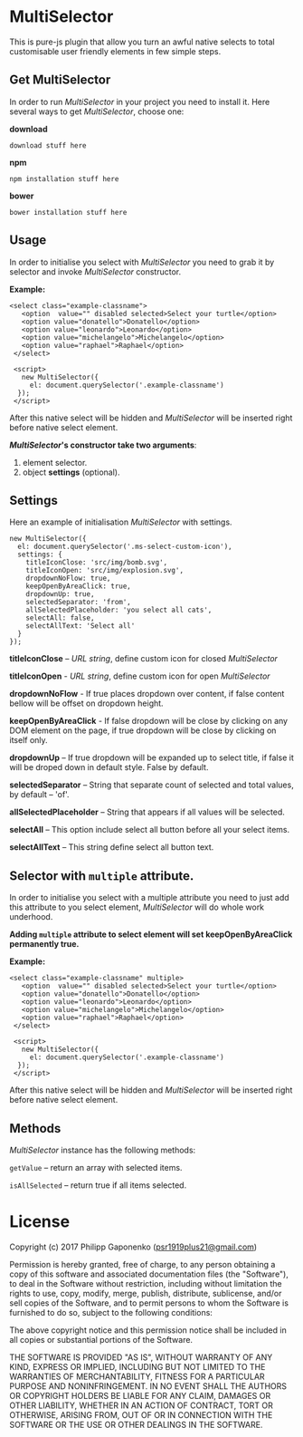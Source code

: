 MultiSelector
=====
This is pure-js plugin that allow you turn an awful native selects to total customisable user friendly elements in few simple steps. 

Get MultiSelector
----------
In order to run *MultiSelector* in your project you need to install it.
Here several ways to get *MultiSelector*,  choose one:

**download**

    download stuff here

**npm**

    npm installation stuff here

**bower**

    bower installation stuff here


Usage
---------
In order to initialise you select with *MultiSelector*  you need to grab it by selector and invoke *MultiSelector* constructor.

**Example:**

    <select class="example-classname">
       <option  value="" disabled selected>Select your turtle</option>
       <option value="donatello">Donatello</option>
       <option value="leonardo">Leonardo</option>
       <option value="michelangelo">Michelangelo</option>
       <option value="raphael">Raphael</option>
     </select>
     
     <script>
       new MultiSelector({
         el: document.querySelector('.example-classname')
      });
     </script>

After this native select will be hidden and *MultiSelector* will be inserted right before native select element.

***MultiSelector*'s constructor take two arguments**: 

 1. element selector.
 2. object **settings** (optional).

Settings
-------
Here an example of initialisation *MultiSelector* with settings.

    new MultiSelector({
      el: document.querySelector('.ms-select-custom-icon'),
      settings: {
        titleIconClose: 'src/img/bomb.svg',
        titleIconOpen: 'src/img/explosion.svg',
        dropdownNoFlow: true,
        keepOpenByAreaClick: true,
        dropdownUp: true,
        selectedSeparator: 'from',
        allSelectedPlaceholder: 'you select all cats',
        selectAll: false,
        selectAllText: 'Select all'
      }
    });

 **titleIconClose** – *URL string*, define custom icon for closed *MultiSelector*

 **titleIconOpen** - *URL string*, define custom icon for open *MultiSelector*

 **dropdownNoFlow** - If true places dropdown over content, if false content bellow will be offset on dropdown height.

 **keepOpenByAreaClick** - If false dropdown will be close by clicking  on any DOM element on the page, if true dropdown will be close by clicking on itself only.

 **dropdownUp** – If true dropdown will be expanded up to select title, if false it will be droped down in default style. False by default.

 **selectedSeparator** – String that separate count of selected and total values, by default – 'of'.

 **allSelectedPlaceholder** – String that appears if all values will be selected.

 **selectAll** – This option include select all button before all your select items.
 
 **selectAllText** – This string define select all button text.



Selector with `multiple` attribute.
---------
In order to initialise you select with a multiple attribute you need to just add this attribute to you select element, *MultiSelector* will do whole work underhood.

**Adding `multiple` attribute to select element will set keepOpenByAreaClick permanently true.**

**Example:**

    <select class="example-classname" multiple>
       <option  value="" disabled selected>Select your turtle</option>
       <option value="donatello">Donatello</option>
       <option value="leonardo">Leonardo</option>
       <option value="michelangelo">Michelangelo</option>
       <option value="raphael">Raphael</option>
     </select>
     
     <script>
       new MultiSelector({
         el: document.querySelector('.example-classname')
      });
     </script>

After this native select will be hidden and *MultiSelector* will be inserted right before native select element.

Methods
---------

*MultiSelector* instance has the following methods:

`getValue` – return an array with selected items.

`isAllSelected` – return true if all items selected.


License
=======

Copyright (c) 2017 Philipp Gaponenko (psr1919plus21@gmail.com)

Permission is hereby granted, free of charge, to any person obtaining a copy
of this software and associated documentation files (the "Software"), to deal
in the Software without restriction, including without limitation the rights
to use, copy, modify, merge, publish, distribute, sublicense, and/or sell
copies of the Software, and to permit persons to whom the Software is
furnished to do so, subject to the following conditions:

The above copyright notice and this permission notice shall be included in all
copies or substantial portions of the Software.

THE SOFTWARE IS PROVIDED "AS IS", WITHOUT WARRANTY OF ANY KIND, EXPRESS OR
IMPLIED, INCLUDING BUT NOT LIMITED TO THE WARRANTIES OF MERCHANTABILITY,
FITNESS FOR A PARTICULAR PURPOSE AND NONINFRINGEMENT. IN NO EVENT SHALL THE
AUTHORS OR COPYRIGHT HOLDERS BE LIABLE FOR ANY CLAIM, DAMAGES OR OTHER
LIABILITY, WHETHER IN AN ACTION OF CONTRACT, TORT OR OTHERWISE, ARISING FROM,
OUT OF OR IN CONNECTION WITH THE SOFTWARE OR THE USE OR OTHER DEALINGS IN THE
SOFTWARE.
